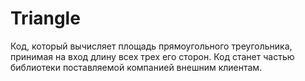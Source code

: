 # Triangle
 Код, который вычисляет площадь прямоугольного треугольника, принимая на вход длину всех трех его сторон. 
 Код станет частью библиотеки поставляемой компанией внешним клиентам.
